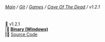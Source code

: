 ﻿###### [Main](https://pikakid98.github.io) / [Git](https://git-pikakid98.github.io) / [Games](https://git-pikakid98.github.io/games) / [Cave Of The Dead](https://git-pikakid98.github.io/games/cave-of-the-dead) / v1.2.1
<h1></h1>

📂 v1.2.1
\
|____📁 [Binary (Windows)](https://github.com/Git-Pikakid98/cave-of-the-dead/releases/download/v1.2.1/Cave.Of.The.Dead.v1.2.1.7z)
\
|____📁 [Source Code](https://github.com/Git-Pikakid98/cave-of-the-dead/archive/refs/tags/v1.2.1.zip)
